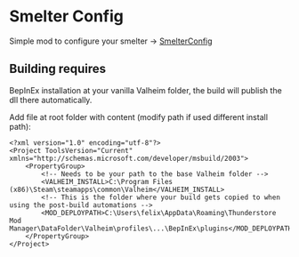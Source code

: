 # Smelter Config 

Simple mod to configure your smelter -> [SmelterConfig](SmelterConfig)

## Building requires

BepInEx installation at your vanilla Valheim folder, the build will publish the dll there automatically.

Add file at root folder with content (modify path if used different install path):
```
<?xml version="1.0" encoding="utf-8"?>
<Project ToolsVersion="Current" xmlns="http://schemas.microsoft.com/developer/msbuild/2003">
    <PropertyGroup>
        <!-- Needs to be your path to the base Valheim folder -->
        <VALHEIM_INSTALL>C:\Program Files (x86)\Steam\steamapps\common\Valheim</VALHEIM_INSTALL>
        <!-- This is the folder where your build gets copied to when using the post-build automations -->
        <MOD_DEPLOYPATH>C:\Users\felix\AppData\Roaming\Thunderstore Mod Manager\DataFolder\Valheim\profiles\...\BepInEx\plugins</MOD_DEPLOYPATH>
    </PropertyGroup>
</Project>
```
